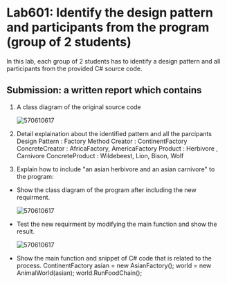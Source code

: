 # Lab601: Identify the design pattern and participants from the program (group of 2 students)

In this lab, each group of 2 students has to identify a design pattern and all participants 
from the provided C# source code. 

## Submission: a written report which contains

1. A class diagram of the original source code

	![570610617](http://www.mx7.com/i/131/kK8FdO.png)

2. Detail explaination about the identified pattern and all the parcipants
	Design Pattern : Factory Method
	Creator : ContinentFactory
	ConcreteCreator : AfricaFactory, AmericaFactory
	Product : Herbivore , Carnivore
	ConcreteProduct :  Wildebeest, Lion, Bison, Wolf

3. Explain how to include "an asian herbivore and an asian carnivore" to the program: 
  - Show the class diagram of the program after including the new requirment.

	![570610617](http://www.mx7.com/i/bd8/7ECbX4.png)

  - Test the new requirment by modifying the main function and show the result.

	![570610617](http://www.mx7.com/i/893/Y7tmST.png)

  - Show the main function and snippet of C# code that is related to the process.
	  ContinentFactory asian = new AsianFactory();
      world = new AnimalWorld(asian);
      world.RunFoodChain();
 


